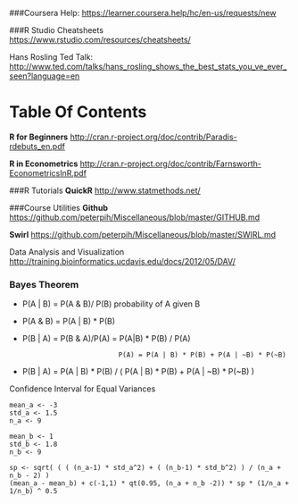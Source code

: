 ###Coursera Help: https://learner.coursera.help/hc/en-us/requests/new  

###R Studio Cheatsheets  
https://www.rstudio.com/resources/cheatsheets/  

Hans Rosling Ted Talk: http://www.ted.com/talks/hans_rosling_shows_the_best_stats_you_ve_ever_seen?language=en  


# Table Of Contents

**R for Beginners**  http://cran.r-project.org/doc/contrib/Paradis-rdebuts_en.pdf

**R in Econometrics** http://cran.r-project.org/doc/contrib/Farnsworth-EconometricsInR.pdf

###R Tutorials
**QuickR** http://www.statmethods.net/

###Course Utilities
**Github**    https://github.com/peterpih/Miscellaneous/blob/master/GITHUB.md

**Swirl**     https://github.com/peterpih/Miscellaneous/blob/master/SWIRL.md

Data Analysis and Visualization     http://training.bioinformatics.ucdavis.edu/docs/2012/05/DAV/

### Bayes Theorem

- P(A | B) = P(A & B)/ P(B)  probability of A given B

- P(A & B) = P(A | B) * P(B)


- P(B | A)  = P(B & A)/P(A)
            = P(A|B) * P(B) / P(A)

                              P(A) = P(A | B) * P(B) + P(A | ~B) * P(~B)

- P(B | A) = P(A | B) * P(B) / ( P(A | B) * P(B) + P(A | ~B) * P(~B) )


Confidence Interval for Equal Variances
```{R}
mean_a <- -3
std_a <- 1.5
n_a <- 9

mean_b <- 1
std_b <- 1.8
n_b <- 9

sp <- sqrt( ( ( (n_a-1) * std_a^2) + ( (n_b-1) * std_b^2) ) / (n_a + n_b - 2) )
(mean_a - mean_b) + c(-1,1) * qt(0.95, (n_a + n_b -2)) * sp * (1/n_a + 1/n_b) ^ 0.5
```
